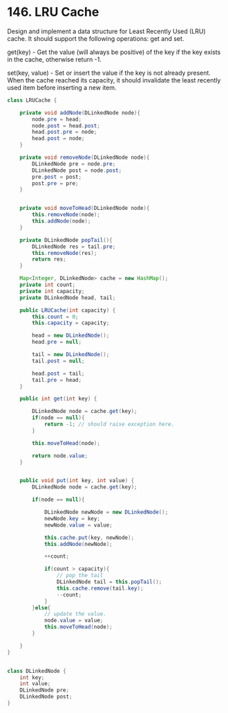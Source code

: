 # 146. LRU Cache   

Design and implement a data structure for Least Recently Used (LRU) cache. It should support the following operations: get and set.

get(key) - Get the value (will always be positive) of the key if the key exists in the cache, otherwise return -1.

set(key, value) - Set or insert the value if the key is not already present. When the cache reached its capacity, it should invalidate the least recently used item before inserting a new item.



```java
class LRUCache {

    private void addNode(DLinkedNode node){
        node.pre = head;
        node.post = head.post;
        head.post.pre = node;
        head.post = node;
    }

    private void removeNode(DLinkedNode node){
        DLinkedNode pre = node.pre;
        DLinkedNode post = node.post;
        pre.post = post;
        post.pre = pre;
    }


    private void moveToHead(DLinkedNode node){
        this.removeNode(node);
        this.addNode(node);
    }

    private DLinkedNode popTail(){
        DLinkedNode res = tail.pre;
        this.removeNode(res);
        return res;
    }

    Map<Integer, DLinkedNode> cache = new HashMap();
    private int count;
    private int capacity;
    private DLinkedNode head, tail;

    public LRUCache(int capacity) {
        this.count = 0;
        this.capacity = capacity;

        head = new DLinkedNode();
        head.pre = null;

        tail = new DLinkedNode();
        tail.post = null;

        head.post = tail;
        tail.pre = head;
    }

    public int get(int key) {

        DLinkedNode node = cache.get(key);
        if(node == null){
            return -1; // should raise exception here.
        }

        this.moveToHead(node);

        return node.value;
    }


    public void put(int key, int value) {
        DLinkedNode node = cache.get(key);

        if(node == null){

            DLinkedNode newNode = new DLinkedNode();
            newNode.key = key;
            newNode.value = value;

            this.cache.put(key, newNode);
            this.addNode(newNode);

            ++count;

            if(count > capacity){
                // pop the tail
                DLinkedNode tail = this.popTail();
                this.cache.remove(tail.key);
                --count;
            }
        }else{
            // update the value.
            node.value = value;
            this.moveToHead(node);
        }

    }
}


class DLinkedNode {
	int key;
	int value;
	DLinkedNode pre;
	DLinkedNode post;
}
```

